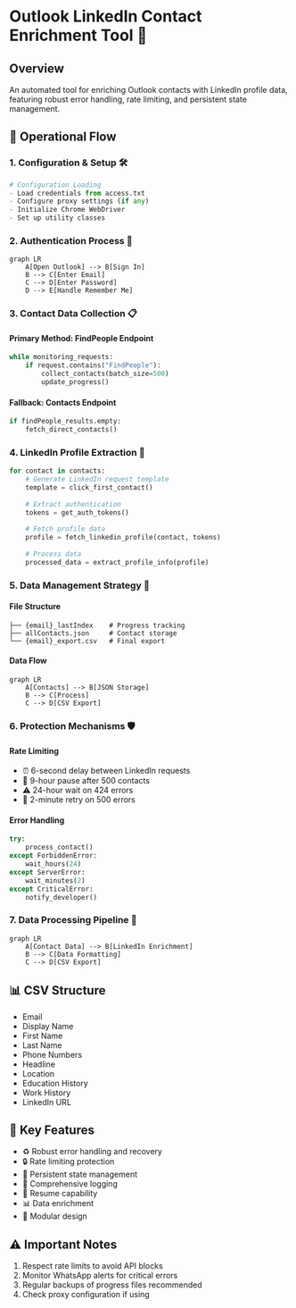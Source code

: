 # Outlook LinkedIn Contact Enrichment Tool 🔄

## Overview
An automated tool for enriching Outlook contacts with LinkedIn profile data, featuring robust error handling, rate limiting, and persistent state management.

## 🔄 Operational Flow

### 1. Configuration & Setup 🛠️
```python
# Configuration Loading
- Load credentials from access.txt
- Configure proxy settings (if any)
- Initialize Chrome WebDriver
- Set up utility classes
```

### 2. Authentication Process 🔐
```mermaid
graph LR
    A[Open Outlook] --> B[Sign In]
    B --> C[Enter Email]
    C --> D[Enter Password]
    D --> E[Handle Remember Me]
```

### 3. Contact Data Collection 📋

#### Primary Method: FindPeople Endpoint
```python
while monitoring_requests:
    if request.contains("FindPeople"):
        collect_contacts(batch_size=500)
        update_progress()
```

#### Fallback: Contacts Endpoint
```python
if findPeople_results.empty:
    fetch_direct_contacts()
```

### 4. LinkedIn Profile Extraction 👥

```python
for contact in contacts:
    # Generate LinkedIn request template
    template = click_first_contact()
    
    # Extract authentication
    tokens = get_auth_tokens()
    
    # Fetch profile data
    profile = fetch_linkedin_profile(contact, tokens)
    
    # Process data
    processed_data = extract_profile_info(profile)
```

### 5. Data Management Strategy 💾

#### File Structure
```
├── {email}_lastIndex    # Progress tracking
├── allContacts.json     # Contact storage
└── {email}_export.csv   # Final export
```

#### Data Flow
```mermaid
graph LR
    A[Contacts] --> B[JSON Storage]
    B --> C[Process]
    C --> D[CSV Export]
```

### 6. Protection Mechanisms 🛡️

#### Rate Limiting
- ⏰ 6-second delay between LinkedIn requests
- 🔄 9-hour pause after 500 contacts
- ⚠️ 24-hour wait on 424 errors
- 🔁 2-minute retry on 500 errors

#### Error Handling
```python
try:
    process_contact()
except ForbiddenError:
    wait_hours(24)
except ServerError:
    wait_minutes(2)
except CriticalError:
    notify_developer()
```

### 7. Data Processing Pipeline 🔄

```mermaid
graph LR
    A[Contact Data] --> B[LinkedIn Enrichment]
    B --> C[Data Formatting]
    C --> D[CSV Export]
```

## 📊 CSV Structure
- Email
- Display Name
- First Name
- Last Name
- Phone Numbers
- Headline
- Location
- Education History
- Work History
- LinkedIn URL

## 🚀 Key Features

- ♻️ Robust error handling and recovery
- 🔒 Rate limiting protection
- 💾 Persistent state management
- 📝 Comprehensive logging
- 🔄 Resume capability
- 📊 Data enrichment
- 🎯 Modular design

## ⚠️ Important Notes

1. Respect rate limits to avoid API blocks
2. Monitor WhatsApp alerts for critical errors
3. Regular backups of progress files recommended
4. Check proxy configuration if using
